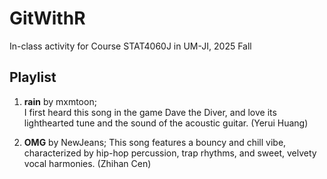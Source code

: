 # GitWithR
In-class activity for Course STAT4060J in UM-JI, 2025 Fall

## Playlist
1. **rain** by mxmtoon;  
I first heard this song in the game Dave the Diver, and love its lighthearted tune and the sound of the acoustic guitar. (Yerui Huang)

2. **OMG** by NewJeans;
This song features a bouncy and chill vibe, characterized by hip-hop percussion, trap rhythms, and sweet, velvety vocal harmonies. (Zhihan Cen)